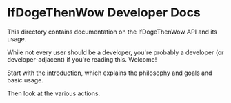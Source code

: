 # IfDogeThenWow Developer Docs

This directory contains documentation on the IfDogeThenWow API and its usage.

While not every user should be a developer, you're probably a developer (or
developer-adjacent) if you're reading this. Welcome!

Start with [the introduction](intro.md), which explains the philosophy and
goals and basic usage.

Then look at the various actions.
